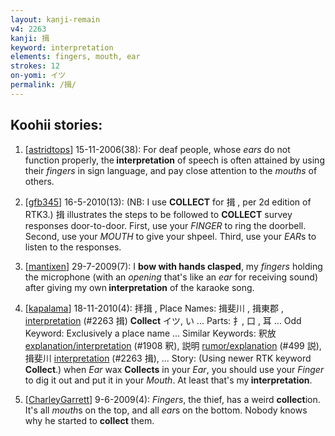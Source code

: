 ```yaml
---
layout: kanji-remain
v4: 2263
kanji: 揖
keyword: interpretation
elements: fingers, mouth, ear
strokes: 12
on-yomi: イツ
permalink: /揖/
---
```


## Koohii stories: 

1) [<a href="http://kanji.koohii.com/profile/astridtops">astridtops</a>] 15-11-2006(38): For deaf people, whose <em>ears</em> do not function properly, the<strong> interpretation</strong> of speech is often attained by using their <em>fingers</em> in sign language, and pay close attention to the <em>mouths</em> of others.

2) [<a href="http://kanji.koohii.com/profile/gfb345">gfb345</a>] 16-5-2010(13): (NB: I use <strong>COLLECT</strong> for 揖 , per 2d edition of RTK3.) 揖 illustrates the steps to be followed to <strong>COLLECT</strong> survey responses door-to-door. First, use your <em>FINGER</em> to ring the doorbell. Second, use your <em>MOUTH</em> to give your shpeel. Third, use your <em>EAR</em>s to listen to the responses.

3) [<a href="http://kanji.koohii.com/profile/mantixen">mantixen</a>] 29-7-2009(7): I <strong>bow with hands clasped</strong>, my <em>fingers</em> holding the microphone (with an <em>opening</em> that&#039;s like an <em>ear</em> for receiving sound) after giving my own<strong> interpretation</strong> of the karaoke song.

4) [<a href="http://kanji.koohii.com/profile/kapalama">kapalama</a>] 18-11-2010(4): 拝揖 , Place Names: 揖斐川 , 揖東郡 , <a href="../v4/2263.html">interpretation</a> (#2263 揖) <strong>Collect</strong> イツ, い ... Parts: 扌, 口 , 耳 ... Odd Keyword: Exclusively a place name ... Similar Keywords: 釈放 <a href="http://kanji.koohii.com/study/kanji/1908">explanation/interpretation</a> (#1908 釈), 説明 <a href="http://kanji.koohii.com/study/kanji/499">rumor/explanation</a> (#499 説), 揖斐川 <a href="../v4/2263.html">interpretation</a> (#2263 揖), ... Story: (Using newer RTK keyword <strong>Collect</strong>.) when <em>Ear</em> wax <strong>Collects</strong> in your <em>Ear</em>, you should use your <em>Finger</em> to dig it out and put it in your <em>Mouth</em>. At least that&#039;s my<strong> interpretation</strong>.

5) [<a href="http://kanji.koohii.com/profile/CharleyGarrett">CharleyGarrett</a>] 9-6-2009(4): <em>Fingers</em>, the thief, has a weird <strong>collect</strong>ion. It&#039;s all <em>mouth</em>s on the top, and all <em>ear</em>s on the bottom. Nobody knows why he started to <strong>collect</strong> them.


